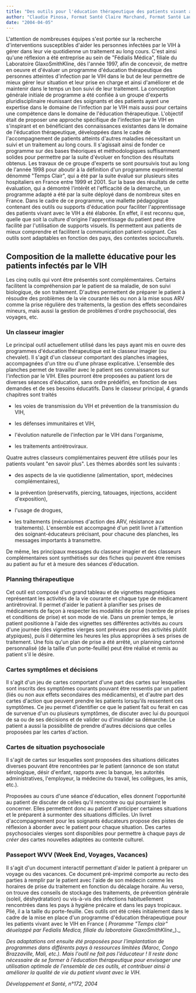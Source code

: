 ```yaml
---
title: "Des outils pour l'éducation thérapeutique des patients vivant avec le VIH"
author: "Claudie Pinosa, Format Santé Claire Marchand, Format Santé Laurianne Beauvais, Fondation d'Entreprise GlaxoSmithKline France"
date: "2004-04-05"
---
```


L'attention de nombreuses équipes s'est portée sur la recherche d'interventions susceptibles d'aider les personnes infectées par le VIH à gérer dans leur vie quotidienne un traitement au long cours. C'est ainsi qu'une réflexion a été entreprise au sein de "Fédialis Médica", filiale du Laboratoire GlaxoSmithKline, dés l'année 1997, afin de concevoir, de mettre en oeuvre et d'évaluer un programme d'éducation thérapeutique des personnes atteintes d'infection par le VIH dans le but de leur permettre de mieux gérer leur situation et leur prise en charge et ainsi d'améliorer et de maintenir dans le temps un bon suivi de leur traitement. La conception générale initiale de programme a été confiée à un groupe d'experts pluridisciplinaire réunissant des soignants et des patients ayant une expertise dans le domaine de l'infection par le VIH mais aussi pour certains une compétence dans le domaine de l'éducation thérapeutique. L'objectif était de proposer une approche spécifique de l'infection par le VIH en s'inspirant et en bénéficiant des connaissances existantes dans le domaine de l'éducation thérapeutique, développées dans le cadre de l'accompagnement de patients atteints d'autres maladies nécessitant un suivi et un traitement au long cours. Il s'agissait ainsi de fonder ce programme sur des bases théoriques et méthodologiques suffisamment solides pour permettre par la suite d'évoluer en fonction des résultats obtenus. Les travaux de ce groupe d'experts se sont poursuivis tout au long de l'année 1998 pour aboutir à la définition d'un programme expérimental dénommé "Temps Clair", qui a été par la suite évalué sur plusieurs sites hospitaliers en France entre 1999 et 2001. Sur la base des résultats de cette évaluation, qui a démontré l'intérêt et l'efficacité de la démarche, un programme adapté a été par la suite déployé dans de nombreux sites en France. Dans le cadre de ce programme, une mallette pédagogique contenant des outils ou supports d'éducation pour faciliter l'apprentissage des patients vivant avec le VIH a été élaborée. En effet, il est reconnu que, quelle que soit la culture d'origine l'apprentissage du patient peut être facilité par l'utilisation de supports visuels. Ils permettent aux patients de mieux comprendre et facilitent la communication patient-soignant. Ces outils sont adaptables en fonction des pays, des contextes socioculturels.
## Composition de la mallette éducative pour les patients infectés par le VIH

Les cinq outils qui vont être présentés sont complémentaires. Certains facilitent la compréhension par le patient de sa maladie, de son suivi biologique, de son traitement. D'autres permettent de préparer le patient à résoudre des problèmes de la vie courante liés ou non à la mise sous ARV comme la prise régulière des traitements, la gestion des effets secondaires mineurs, mais aussi la gestion de problèmes d'ordre psychosocial, des voyages, etc.

### Un classeur imagier

Le principal outil actuellement utilisé dans les pays ayant mis en ouvre des programmes d'éducation thérapeutique est le classeur imagier (ou chevalet). Il s'agit d'un classeur comportant des planches imagées, accompagnées d'un titre ou d'une phrase explicative. L'ensemble des planches permet de travailler avec le patient ses connaissances sur l'infection par le VIH. Elles pourront être proposées au patient lors de diverses séances d'éducation, sans ordre prédéfini, en fonction de ses demandes et de ses besoins éducatifs. Dans le classeur principal, 4 grands chapitres sont traités

*   les voies de transmission du VIH et prévention de la transmission du VIH,

*   les défenses immunitaires et VIH,

*   l'évolution naturelle de l'infection par le VIH dans l'organisme,

*   les traitements antirétroviraux.

Quatre autres classeurs complémentaires peuvent être utilisés pour les patients voulant "en savoir plus". Les thèmes abordés sont les suivants :

*   des aspects de la vie quotidienne (alimentation, sport, médecines complémentaires),

*   la prévention (préservatifs, piercing, tatouages, injections, accident d'exposition),

*   l'usage de drogues,

*   les traitements (mécanismes d'action des ARV, résistance aux traitements). L'ensemble est accompagné d'un petit livret à l'attention des soignant-éducateurs précisant, pour chacune des planches, les messages importants à transmettre.

De même, les principaux messages du classeur imagier et des classeurs complémentaires sont synthétisés sur des fiches qui peuvent être remises au patient au fur et à mesure des séances d'éducation.

### Planning thérapeutique

Cet outil est composé d'un grand tableau et de vignettes magnétiques représentant les activités de la vie courante et chaque type de médicament antirétroviral. Il permet d'aider le patient à planifier ses prises de médicaments de façon à respecter les modalités de prise (nombre de prises et conditions de prise) et son mode de vie. Dans un premier temps, le patient positionne à l'aide des vignettes ses différentes activités au cours d'une journée (des vignettes vierges sont prévues pour des activités plutôt atypiques), puis il détermine les heures les plus appropriées à ses prises de traitement. Une fois qu'un plan de prise a été arrêté, un planning cartonné personnalisé (de la taille d'un porte-feuille) peut être réalisé et remis au patient s'il le désire.

### Cartes symptômes et décisions

Il s'agit d'un jeu de cartes comportant d'une part des cartes sur lesquelles sont inscrits des symptômes courants pouvant être ressentis par un patient (liés ou non aux effets secondaires des médicaments), et d'autre part des cartes d'action que peuvent prendre les patients lorsqu'ils ressentent ces symptômes. Ce jeu permet d'identifier ce que le patient fait ou ferait en cas de survenue d'un ou plusieurs symptômes, de discuter avec lui du pourquoi de sa ou de ses décisions et de valider ou d'invalider sa démarche. Le patient a aussi la possibilité de prendre d'autres décisions que celles proposées par les cartes d'action.

### Cartes de situation psychosociale

Il s'agit de cartes sur lesquelles sont proposées des situations délicates diverses pouvant être rencontrées par le patient (annonce de son statut sérologique, désir d'enfant, rapports avec la banque, les autorités administratives, l'employeur, la médecine du travail, les collègues, les amis, etc.).

Proposées au cours d'une séance d'éducation, elles donnent l'opportunité au patient de discuter de celles qu'il rencontre ou qui pourraient le concerner. Elles permettent donc au patient d'anticiper certaines situations et le préparent à surmonter des situations difficiles. Un livret d'accompagnement pour les soignants éducateurs propose des pistes de réflexion à aborder avec le patient pour chaque situation. Des cartes psychosociales vierges sont disponibles pour permettre à chaque pays _de créer des_ cartes nouvelles adaptées au contexte culturel.

### Passeport WVV (Week End, Voyages, Vacances)

Il s'agit d'un document interactif permettant d'aider le patient à préparer un voyage ou des vacances. Ce document pré-imprimé comporte au recto des parties à remplir par le patient avec l'aide de son médecin comme les horaires de prise du traitement en fonction du décalage horaire. Au verso, on trouve des conseils de stockage des traitements, de prévention générale (soleil, déshydratation) ou vis-à-vis des infections habituellement rencontrées dans les pays à hygiène précaire et dans les pays tropicaux. Plié, il a la taille du porte-feuille. Ces outils ont été créés initialement dans le cadre de la mise en place d'un programme d'éducation thérapeutique pour les patients vivant avec le VIH en France ( _Proramme "Temps clair" déueloppé par Fedialis Medica, filiale du laboratoire GiaxoSmithKline__)._

_Des adaptations ont ensuite été proposées pour l'implantation de programmes dans différents pays à ressources limitées (Maroc, Congo Brazzaville, Mali, etc.). Mais l'outil ne fait pas l'éducateur ! Il reste donc nécessaire de se former à l'éducation thérapeutique pour envisager une utilisation optimale de l'ensemble de ces outils, et contribuer ainsi à améliorer la qualité de vie du patient vivant avec le VIH._

_Développement et Santé, n°172, 2004_